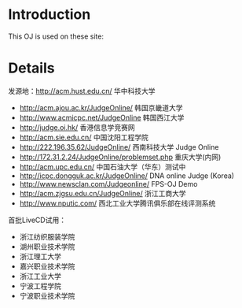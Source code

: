 # Introduction #

This OJ is used on these site:


# Details #

发源地：http://acm.hust.edu.cn/ 华中科技大学

  * http://acm.ajou.ac.kr/JudgeOnline/ 韩国京畿道大学
  * http://www.acmicpc.net/JudgeOnline  韩国西江大学
  * http://judge.oi.hk/ 香港信息学竞赛网
  * http://acm.sie.edu.cn/  中国沈阳工程学院
  * http://222.196.35.62/JudgeOnline/ 西南科技大学 Judge Online
  * http://172.31.2.24/JudgeOnline/problemset.php 重庆大学(内网)
  * http://acm.upc.edu.cn/ 中国石油大学（华东）测试中
  * http://icpc.dongguk.ac.kr/JudgeOnline/ DNA online Judge (Korea)
  * http://www.newsclan.com/Judgeonline/  FPS-OJ Demo
  * http://acm.zjgsu.edu.cn/JudgeOnline/ 浙江工商大学
  * http://www.nputic.com/ 西北工业大学腾讯俱乐部在线评测系统


首批LiveCD试用：
  * 浙江纺织服装学院
  * 湖州职业技术学院
  * 浙江理工大学
  * 嘉兴职业技术学院
  * 浙江工业大学
  * 宁波工程学院
  * 宁波职业技术学院